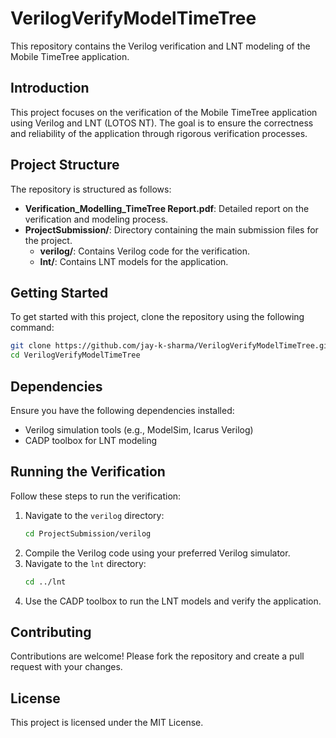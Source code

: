 # VerilogVerifyModelTimeTree

This repository contains the Verilog verification and LNT modeling of the Mobile TimeTree application.

## Introduction
This project focuses on the verification of the Mobile TimeTree application using Verilog and LNT (LOTOS NT). The goal is to ensure the correctness and reliability of the application through rigorous verification processes.

## Project Structure
The repository is structured as follows:

- **Verification_Modelling_TimeTree Report.pdf**: Detailed report on the verification and modeling process.
- **ProjectSubmission/**: Directory containing the main submission files for the project.
  - **verilog/**: Contains Verilog code for the verification.
  - **lnt/**: Contains LNT models for the application.

## Getting Started
To get started with this project, clone the repository using the following command:

```sh
git clone https://github.com/jay-k-sharma/VerilogVerifyModelTimeTree.git
cd VerilogVerifyModelTimeTree
```

## Dependencies
Ensure you have the following dependencies installed:

- Verilog simulation tools (e.g., ModelSim, Icarus Verilog)
- CADP toolbox for LNT modeling

## Running the Verification
Follow these steps to run the verification:

1. Navigate to the `verilog` directory:
   ```sh
   cd ProjectSubmission/verilog
   ```
2. Compile the Verilog code using your preferred Verilog simulator.
3. Navigate to the `lnt` directory:
   ```sh
   cd ../lnt
   ```
4. Use the CADP toolbox to run the LNT models and verify the application.

## Contributing
Contributions are welcome! Please fork the repository and create a pull request with your changes.

## License
This project is licensed under the MIT License.
